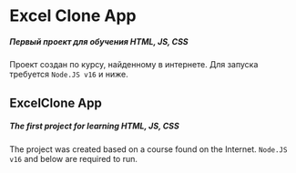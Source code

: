 # Excel Clone App
##### Первый проект для обучения HTML, JS, CSS

Проект создан по курсу, найденному в интернете. 
Для запуска требуется ```Node.JS v16``` и ниже.

## ExcelClone App
##### The first project for learning HTML, JS, CSS

The project was created based on a course found on the Internet.
```Node.JS v16``` and below are required to run.